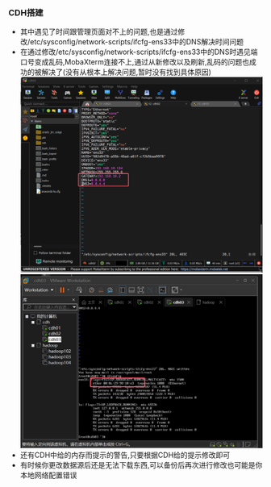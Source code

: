 ### CDH搭建
* 其中遇见了时间跟管理页面对不上的问题,也是通过修改/etc/sysconfig/network-scripts/ifcfg-ens33中的DNS解决时间问题
* 在通过修改/etc/sysconfig/network-scripts/ifcfg-ens33中的DNS时遇见端口号变成乱码,MobaXterm连接不上,通过从新修改以及刷新,乱码的问题也成功的被解决了(没有从根本上解决问题,暂时没有找到具体原因)
  ![img_1.png](img_1.png)![img_2.png](img_2.png)
* 还有CDH中给的内存而提示的警告,只要根据CDH给的提示修改即可
* 有时候你更改数据源后还是无法下载东西,可以备份后再次进行修改也可能是你本地网络配置错误